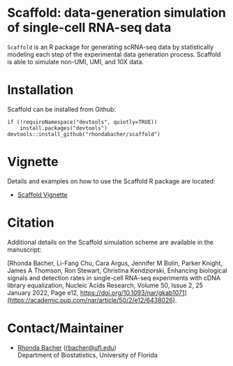 
# Scaffold: data-generation simulation of single-cell RNA-seq data

`Scaffold` is an R package for generating scRNA-seq data by
statistically modeling each step of the experimental data generation
process. Scaffold is able to simulate non-UMI, UMI, and 10X data. 

# Installation

Scaffold can be installed from Github:

```{r}
if (!requireNamespace("devtools", quietly=TRUE))
    install.packages("devtools")
devtools::install_github("rhondabacher/scaffold")
```

# Vignette

Details and examples on how to use the Scaffold R package are located:

* [Scaffold Vignette](https://www.rhondabacher.com/scaffold-vignette.pdf)


# Citation

Additional details on the Scaffold simulation scheme are available in the manuscript: 

[Rhonda Bacher, Li-Fang Chu, Cara Argus, Jennifer M Bolin, Parker Knight, James A Thomson, Ron Stewart, Christina Kendziorski, Enhancing biological signals and detection rates in single-cell RNA-seq experiments with cDNA library equalization, Nucleic Acids Research, Volume 50, Issue 2, 25 January 2022, Page e12, https://doi.org/10.1093/nar/gkab1071](https://academic.oup.com/nar/article/50/2/e12/6438026).


# Contact/Maintainer

* [Rhonda Bacher](https://www.rhondabacher.com) (rbacher@ufl.edu)  
Department of Biostatistics, University of Florida
